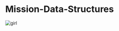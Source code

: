 # Mission-Data-Structures

![girl](https://user-images.githubusercontent.com/58552062/118373250-70323e80-b5d3-11eb-8e04-e5e516d46eb0.jpg)
